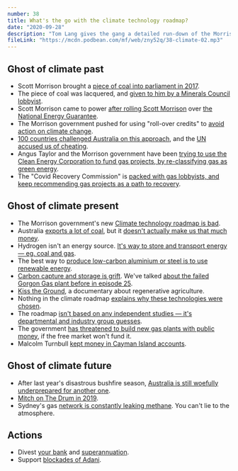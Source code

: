 ```yaml
---
number: 38
title: What's the go with the climate technology roadmap?
date: "2020-09-28"
description: "Tom Lang gives the gang a detailed run-down of the Morrison government's new Low Emissions Technology Statement, and why it actually is worse than doing nothing." 
fileLink: "https://mcdn.podbean.com/mf/web/zny52q/38-climate-02.mp3"
---
```


## Ghost of climate past

- Scott Morrison brought a [piece of coal into parliament in 2017](https://www.youtube.com/watch?v=ea5bOaPkZpc).
- The piece of coal was lacquered, and [given to him by a Minerals Council lobbyist](https://reneweconomy.com.au/lobbyist-who-provided-morrisons-lump-of-coal-joins-pms-advisory-team-93806/).
- Scott Morrison came to power [after rolling Scott Morrison](https://www.theguardian.com/australia-news/2018/aug/20/liberal-party-self-destructing-national-energy-guarantee-malcolm-turnbull-what-you-need-to-know) over [the National Energy Guarantee](https://www.newyorker.com/news/news-desk/when-will-australias-prime-minister-accept-the-reality-of-the-climate-crisis).
- The Morrison government pushed for using "roll-over credits" to [avoid action on climate change](https://theconversation.com/carry-over-credits-and-carbon-offsets-are-hot-topics-this-election-but-what-do-they-actually-mean-116748).
- [100 countries challenged Australia on this approach](https://www.theguardian.com/environment/2019/dec/09/about-100-countries-at-un-climate-talks-challenge-australias-use-of-carryover-credits), and the [UN accused us of cheating](https://www.theguardian.com/environment/2019/dec/16/un-climate-talks-australia-accused-of-cheating-and-thwarting-global-deal). 
- Angus Taylor and the Morrison government have been [trying to use the Clean Energy Corporation to fund gas projects, by re-classifying gas as green energy](https://reneweconomy.com.au/grid-reliability-fund-finally-makes-it-to-parliament-to-push-cefc-into-gas-14529/).
- The "Covid Recovery Commission" is [packed with gas lobbyists, and keep recommending gas projects as a path to recovery](https://www.theguardian.com/environment/2020/sep/21/coalitions-gas-plan-would-help-fewer-than-1-of-manufacturing-workers-report-finds).  

## Ghost of climate present

- The Morrison government's new [Climate technology roadmap is bad](https://www.industry.gov.au/sites/default/files/September%202020/document/first-low-emissions-technology-statement-2020.pdf).
- Australia [exports a lot of coal](https://www.theguardian.com/environment/2019/aug/19/australia-is-third-largest-exporter-of-fossil-fuels-behind-russia-and-saudi-arabia), but it [doesn't actually make us that much money](https://www.rba.gov.au/publications/bulletin/2019/sep/the-changing-global-market-for-australian-coal.html).
- Hydrogen isn't an energy source. [It's way to store and transport energy — eg. coal and gas](https://reneweconomy.com.au/taylors-technology-roadmap-likely-to-be-a-boost-for-not-so-green-hydrogen-78011/).
- The best way to [produce low-carbon aluminium or steel is to use renewable energy](https://www.weforum.org/agenda/2020/06/heres-how-aluminium-can-help-to-build-a-green-recovery/).
- [Carbon capture and storage is grift](https://www.abc.net.au/news/science/2020-09-19/angus-taylor-carbon-capture-storage-gorgon-chevron/12676732). We've talked [about the failed Gorgon Gas plant before in episode 25](https://notgoodpod.com/025-nationalise-it/).
- [Kiss the Ground](https://kissthegroundmovie.com/), a documentary about regenerative agriculture.
- Nothing in the climate roadmap [explains why these technologies were chosen](https://www.theguardian.com/australia-news/2020/sep/23/by-2020-standards-angus-taylors-low-emissions-technology-statement-is-not-really-a-climate-policy).
- The roadmap [isn't based on any independent studies — it's departmental and industry group guesses](https://reneweconomy.com.au/taylor-favours-fossil-fuels-and-farmers-as-roadmap-picks-five-technology-winners-33361/).
- The government [has threatened to build new gas plants with public money](https://www.abc.net.au/news/2020-09-14/government-unveils-gas-fired-coronavirus-recovery-plan/12663214), if the free market won't fund it.
- Malcolm Turnbull [kept money in Cayman Island accounts](https://www.afr.com/politics/malcolm-turnbull-named-in-panama-papers-20160511-gosvit).

## Ghost of climate future

- After last year's disastrous bushfire season, [Australia is still woefully underprepared for another one](https://www.abc.net.au/news/2020-09-22/royal-commission-told-australia-not-ready-for-natural-disasters/12690270).
- [Mitch on The Drum in 2019](https://www.abc.net.au/news/2019-12-20/the-drum:-thursday-december-19/11818062?nw=0).
- Sydney's gas [network is constantly leaking methane](https://www.smh.com.au/environment/climate-change/sydney-awash-with-leaks-as-research-shows-the-climate-cost-of-gas-20200828-p55qd5.html). You can't lie to the atmosphere.

## Actions

- Divest [your bank](https://www.marketforces.org.au/info/compare-bank-table/) and [superannuation](https://www.marketforces.org.au/superfunds/).
- Support [blockades of Adani](https://wanganjagalingou.com.au/donate/).
